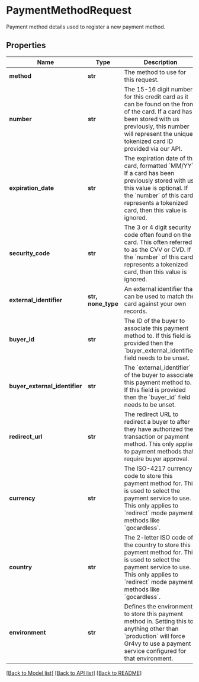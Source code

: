 # PaymentMethodRequest

Payment method details used to register a new payment method.

## Properties
Name | Type | Description | Notes
------------ | ------------- | ------------- | -------------
**method** | **str** | The method to use for this request. | 
**number** | **str** | The 15-16 digit number for this credit card as it can be found on the front of the card.  If a card has been stored with us previously, this number will represent the unique tokenized card ID provided via our API. | [optional] 
**expiration_date** | **str** | The expiration date of the card, formatted &#x60;MM/YY&#x60;. If a card has been previously stored with us this value is optional.  If the &#x60;number&#x60; of this card represents a tokenized card, then this value is ignored. | [optional] 
**security_code** | **str** | The 3 or 4 digit security code often found on the card. This often referred to as the CVV or CVD.  If the &#x60;number&#x60; of this card represents a tokenized card, then this value is ignored. | [optional] 
**external_identifier** | **str, none_type** | An external identifier that can be used to match the card against your own records. | [optional] 
**buyer_id** | **str** | The ID of the buyer to associate this payment method to. If this field is provided then the &#x60;buyer_external_identifier&#x60; field needs to be unset. | [optional] 
**buyer_external_identifier** | **str** | The &#x60;external_identifier&#x60; of the buyer to associate this payment method to. If this field is provided then the &#x60;buyer_id&#x60; field needs to be unset. | [optional] 
**redirect_url** | **str** | The redirect URL to redirect a buyer to after they have authorized their transaction or payment method. This only applies to payment methods that require buyer approval. | [optional] 
**currency** | **str** | The ISO-4217 currency code to store this payment method for. This is used to select the payment service to use.  This only applies to &#x60;redirect&#x60; mode payment methods like &#x60;gocardless&#x60;. | [optional] 
**country** | **str** | The 2-letter ISO code of the country to store this payment method for. This is used to select the payment service to use.  This only applies to &#x60;redirect&#x60; mode payment methods like &#x60;gocardless&#x60;. | [optional] 
**environment** | **str** | Defines the environment to store this payment method in. Setting this to anything other than &#x60;production&#x60; will force Gr4vy to use a payment a service configured for that environment. | [optional] 

[[Back to Model list]](../README.md#documentation-for-models) [[Back to API list]](../README.md#documentation-for-api-endpoints) [[Back to README]](../README.md)


